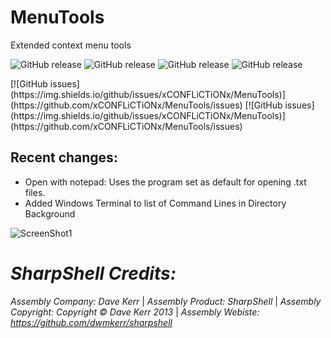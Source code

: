 # MenuTools

Extended context menu tools
<p>
<img src="https://img.shields.io/github/issues/xCONFLiCTiONx/MenuTools" alt="GitHub release">
<img src="https://img.shields.io/github/forks/xCONFLiCTiONx/MenuTools" alt="GitHub release">
<img src="https://img.shields.io/github/stars/xCONFLiCTiONx/MenuTools" alt="GitHub release">
<img src="https://img.shields.io/github/license/xCONFLiCTiONx/MenuTools" alt="GitHub release">
</p>
[![GitHub issues](https://img.shields.io/github/issues/xCONFLiCTiONx/MenuTools)](https://github.com/xCONFLiCTiONx/MenuTools/issues)
[![GitHub issues](https://img.shields.io/github/issues/xCONFLiCTiONx/MenuTools)](https://github.com/xCONFLiCTiONx/MenuTools/issues)

## Recent changes:
* Open with notepad: Uses the program set as default for opening .txt files.
* Added Windows Terminal to list of Command Lines in Directory Background

![ScreenShot1](https://raw.githubusercontent.com/mikeyhalla/MenuTools/master/Screenshot.jpg)

*SharpShell Credits:*
===================  
*Assembly Company: Dave Kerr* | *Assembly Product: SharpShell* | *Assembly Copyright: Copyright © Dave Kerr 2013* | *Assembly Webiste: https://github.com/dwmkerr/sharpshell*
